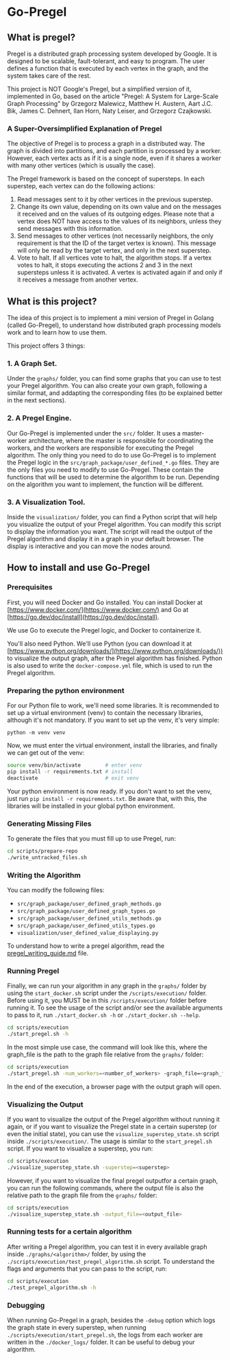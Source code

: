 # Go-Pregel

## What is pregel?

Pregel is a distributed graph processing system developed by Google. It is designed to be scalable, fault-tolerant, and easy to program. The user defines a function that is executed by each vertex in the graph, and the system takes care of the rest.

This project is NOT Google's Pregel, but a simplified version of it, implemented in Go, based on the article "Pregel: A System for Large-Scale Graph Processing" by Grzegorz Malewicz, Matthew H. Austern, Aart J.C. Bik, James C. Dehnert, Ilan Horn, Naty Leiser, and Grzegorz Czajkowski.

### A Super-Oversimplified Explanation of Pregel

The objective of Pregel is to process a graph in a distributed way. The graph is divided into partitions, and each partition is processed by a worker. However, each vertex acts as if it is a single node, even if it shares a worker with many other vertices (which is usually the case).

The Pregel framework is based on the concept of supersteps. In each superstep, each vertex can do the following actions:

1. Read messages sent to it by other vertices in the previous superstep.
2. Change its own value, depending on its own value and on the messages it received and on the values of its outgoing edges. Please note that a vertex does NOT have access to the values of its neighbors, unless they send messages with this information.
3. Send messages to other vertices (not necessarily neighbors, the only requirement is that the ID of the target vertex is known). This message will only be read by the target vertex, and only in the next superstep.
4. Vote to halt. If all vertices vote to halt, the algorithm stops. If a vertex votes to halt, it stops executing the actions 2 and 3 in the next supersteps unless it is activated. A vertex is activated again if and only if it receives a message from another vertex.

## What is this project?

The idea of this project is to implement a mini version of Pregel in Golang (called Go-Pregel), to understand how distributed graph processing models work and to learn how to use them.

This project offers 3 things:

### 1. A Graph Set.

Under the `graphs/` folder, you can find some graphs that you can use to test your Pregel algorithm. You can also create your own graph, following a similar format, and addapting the corresponding files (to be explained better in the next sections).

### 2. A Pregel Engine.

Our Go-Pregel is implemented under the `src/` folder. It uses a master-worker architecture, where the master is responsible for coordinating the workers, and the workers are responsible for executing the Pregel algorithm. The only thing you need to do to use Go-Pregel is to implement the Pregel logic in the `src/graph_package/user_defined_*.go` files. They are the only files you need to modify to use Go-Pregel. These contain the functions that will be used to determine the algorithm to be run. Depending on the algorithm you want to implement, the function will be different.

### 3. A Visualization Tool.

Inside the `visualization/` folder, you can find a Python script that will help you visualize the output of your Pregel algorithm. You can modify this script to display the information you want. The script will read the output of the Pregel algorithm and display it in a graph in your default browser. The display is interactive and you can move the nodes around.

## How to install and use Go-Pregel

### Prerequisites

First, you will need Docker and Go installed. You can install Docker at [https://www.docker.com/](https://www.docker.com/) and Go at [https://go.dev/doc/install](https://go.dev/doc/install).

We use Go to execute the Pregel logic, and Docker to containerize it.

You'll also need Python. We'll use Python (you can download it at [https://www.python.org/downloads/](https://www.python.org/downloads/)) to visualize the output graph, after the Pregel algorithm has finished. Python is also used to write the `docker-compose.yml` file, which is used to run the Pregel algorithm.

### Preparing the python environment

For our Python file to work, we'll need some libraries. It is recommended to set up a virtual environment (venv) to contain the necessary libraries, although it's not mandatory. If you want to set up the venv, it's very simple:

```
python -m venv venv
```

Now, we must enter the virtual environment, install the libraries, and finally we can get out of the venv:

```bash
source venv/bin/activate        # enter venv
pip install -r requirements.txt # install
deactivate                      # exit venv
```

Your python environment is now ready. If you don't want to set the venv, just run `pip install -r requirements.txt`. Be aware that, with this, the libraries will be installed in your global python environment.

### Generating Missing Files

To generate the files that you must fill up to use Pregel, run:
```bash
cd scripts/prepare-repo
./write_untracked_files.sh
```

### Writing the Algorithm

You can modify the following files:
+ `src/graph_package/user_defined_graph_methods.go`
+ `src/graph_package/user_defined_graph_types.go`
+ `src/graph_package/user_defined_utils_methods.go`
+ `src/graph_package/user_defined_utils_types.go`
+ `visualization/user_defined_value_displaying.py`

To understand how to write a pregel algorithm, read the [pregel_writing_guide.md](https://github.com/GaGandour/Go-Pregel/blob/main/pregel_writing_guide.md) file.

### Running Pregel

Finally, we can run your algorithm in any graph in the `graphs/` folder by using the `start_docker.sh` script under the `/scripts/execution/` folder. Before using it, you MUST be in this `/scripts/execution/` folder before running it. To see the usage of the script and/or see the available arguments to pass to it, run `./start_docker.sh -h` or `./start_docker.sh --help`.

```bash
cd scripts/execution
./start_pregel.sh -h
```

In the most simple use case, the command will look like this, where the graph_file is the path to the graph file relative from the `graphs/` folder:

```bash
cd scripts/execution
./start_pregel.sh -num_workers=<number_of_workers> -graph_file=<graph_file>
```

In the end of the execution, a browser page with the output graph will open.

### Visualizing the Output

If you want to visualize the output of the Pregel algorithm without running it again, or if you want to visualize the Pregel state in a certain superstep (or even the initial state), you can use the `visualize_superstep_state.sh` script inside `./scripts/execution/`. The usage is similar to the `start_pregel.sh` script. If you want to visualize a superstep, you run:

```bash
cd scripts/execution
./visualize_superstep_state.sh -superstep=<superstep>
```

However, if you want to visualize the final pregel outputfor a certain graph, you can run the following commands, where the output file is also the relative path to the graph file from the `graphs/` folder:

```bash
cd scripts/execution
./visualize_superstep_state.sh -output_file=<output_file>
```

### Running tests for a certain algorithm

After writing a Pregel algorithm, you can test it in every available graph inside `./graphs/<algorithm>/` folder, by using the `./scripts/execution/test_pregel_algorithm.sh` script. To understand the flags and arguments that you can pass to the script, run:

```bash
cd scripts/execution
./test_pregel_algorithm.sh -h
```

### Debugging

When running Go-Pregel in a graph, besides the `-debug` option which logs the graph state in every superstep, when running `./scripts/execution/start_pregel.sh`, the logs from each worker are written in the `./docker_logs/` folder. It can be useful to debug your algorithm.
